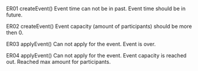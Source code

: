 ER01
createEvent()
Event time can not be in past. Event time should be in future.

ER02
createEvent()
Event capacity (amount of participants) should be more then 0.

ER03
applyEvent()
Can not apply for the event. Event is over.

ER04
applyEvent()
Can not apply for the event. Event capacity is reached out. Reached max amount for participants.
